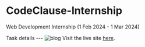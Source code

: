# CodeClause-Internship

Web Development Internship (1 Feb 2024 - 1 Mar 2024)

Task details ---
![blog](https://github.com/Nishant96089/CCFeb_Web_Development/assets/126960153/d5771504-5365-44d6-902a-cd89e7ef3477)
Visit the live site [here](https://your-username.github.io/your-blog).
